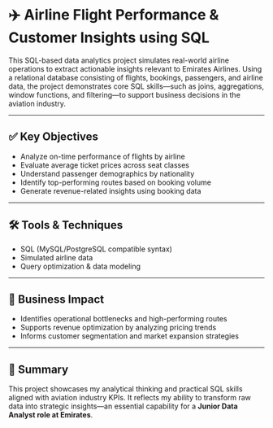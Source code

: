 # ✈️ Airline Flight Performance & Customer Insights using SQL

This SQL-based data analytics project simulates real-world airline operations to extract actionable insights relevant to Emirates Airlines. Using a relational database consisting of flights, bookings, passengers, and airline data, the project demonstrates core SQL skills—such as joins, aggregations, window functions, and filtering—to support business decisions in the aviation industry.

---

## ✅ Key Objectives

- Analyze on-time performance of flights by airline  
- Evaluate average ticket prices across seat classes  
- Understand passenger demographics by nationality  
- Identify top-performing routes based on booking volume  
- Generate revenue-related insights using booking data  

---

## 🛠️ Tools & Techniques

- SQL (MySQL/PostgreSQL compatible syntax)  
- Simulated airline data  
- Query optimization & data modeling  

---

## 🧠 Business Impact

- Identifies operational bottlenecks and high-performing routes  
- Supports revenue optimization by analyzing pricing trends  
- Informs customer segmentation and market expansion strategies  

---

## 📌 Summary

This project showcases my analytical thinking and practical SQL skills aligned with aviation industry KPIs. It reflects my ability to transform raw data into strategic insights—an essential capability for a **Junior Data Analyst role at Emirates**.
